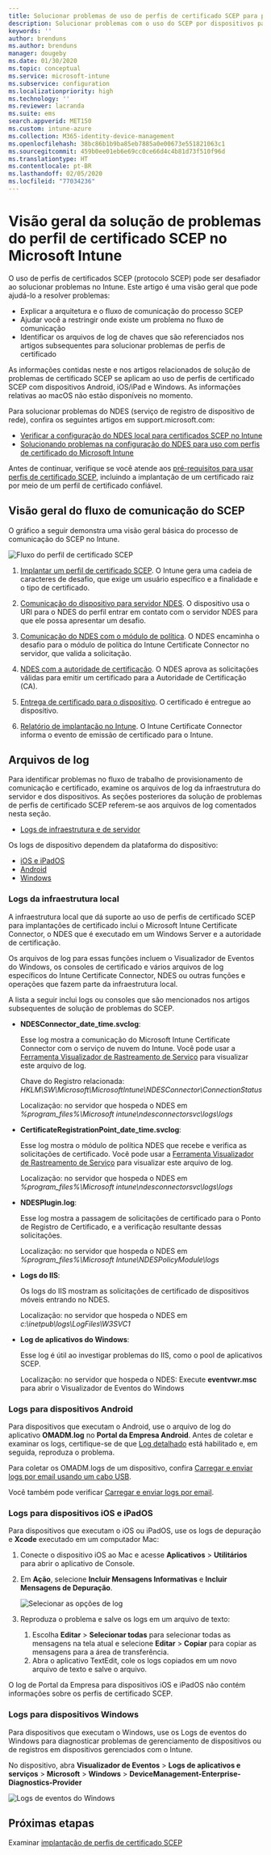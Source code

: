 ```yaml
---
title: Solucionar problemas de uso de perfis de certificado SCEP para provisionar certificados com Microsoft Intune | Microsoft Docs
description: Solucionar problemas com o uso do SCEP por dispositivos para solicitar certificados para uso com o Intune, incluindo a comunicação dos dispositivos com o NDES, NDES para autoridades de certificação e do Intune Certificate Connector para o serviço do Intune.
keywords: ''
author: brenduns
ms.author: brenduns
manager: dougeby
ms.date: 01/30/2020
ms.topic: conceptual
ms.service: microsoft-intune
ms.subservice: configuration
ms.localizationpriority: high
ms.technology: ''
ms.reviewer: lacranda
ms.suite: ems
search.appverid: MET150
ms.custom: intune-azure
ms.collection: M365-identity-device-management
ms.openlocfilehash: 38bc86b1b9ba85eb7885a0e00673e551821063c1
ms.sourcegitcommit: 459b0ee01eb6e69cc0ce66d4c4b81d73f510f96d
ms.translationtype: HT
ms.contentlocale: pt-BR
ms.lasthandoff: 02/05/2020
ms.locfileid: "77034236"
---
```

# <a name="overview-for-troubleshooting-scep-certificate-profiles-with-microsoft-intune"></a>Visão geral da solução de problemas do perfil de certificado SCEP no Microsoft Intune

O uso de perfis de certificados SCEP (protocolo SCEP) pode ser desafiador ao solucionar problemas no Intune. Este artigo é uma visão geral que pode ajudá-lo a resolver problemas:

- Explicar a arquitetura e o fluxo de comunicação do processo SCEP
- Ajudar você a restringir onde existe um problema no fluxo de comunicação
- Identificar os arquivos de log de chaves que são referenciados nos artigos subsequentes para solucionar problemas de perfis de certificado

As informações contidas neste e nos artigos relacionados de solução de problemas de certificado SCEP se aplicam ao uso de perfis de certificado SCEP com dispositivos Android, iOS/iPad e Windows. As informações relativas ao macOS não estão disponíveis no momento.

Para solucionar problemas do NDES (serviço de registro de dispositivo de rede), confira os seguintes artigos em support.microsoft.com:

- [Verificar a configuração do NDES local para certificados SCEP no Intune](https://support.microsoft.com/help/4490130/ndes-configuration-on-premises-for-scep-certificates-in-intune)
- [Solucionando problemas na configuração do NDES para uso com perfis de certificado do Microsoft Intune]( https://support.microsoft.com/help/4459540/troubleshoot-ndes-configuration-for-use-with-intune)

Antes de continuar, verifique se você atende aos [pré-requisitos para usar perfis de certificado SCEP](certificates-scep-configure.md#prerequisites-for-using-scep-for-certificates), incluindo a implantação de um certificado raiz por meio de um perfil de certificado confiável.

## <a name="scep-communication-flow-overview"></a>Visão geral do fluxo de comunicação do SCEP

O gráfico a seguir demonstra uma visão geral básica do processo de comunicação do SCEP no Intune.

![Fluxo do perfil de certificado SCEP](../protect/media/troubleshoot-scep-certificate-profiles/scep-certificate-profile-flow.png)

1. [Implantar um perfil de certificado SCEP](troubleshoot-scep-certificate-profile-deployment.md). O Intune gera uma cadeia de caracteres de desafio, que exige um usuário específico e a finalidade e o tipo de certificado.

2. [Comunicação do dispositivo para servidor NDES](troubleshoot-scep-certificate-device-to-ndes.md). O dispositivo usa o URI para o NDES do perfil entrar em contato com o servidor NDES para que ele possa apresentar um desafio.

3. [Comunicação do NDES com o módulo de política](troubleshoot-scep-certificate-ndes-policy-module.md). O NDES encaminha o desafio para o módulo de política do Intune Certificate Connector no servidor, que valida a solicitação.

4. [NDES com a autoridade de certificação](troubleshoot-scep-certificate-ndes-policy-module.md). O NDES aprova as solicitações válidas para emitir um certificado para a Autoridade de Certificação (CA).

5. [Entrega de certificado para o dispositivo](troubleshoot-scep-certificate-delivery.md). O certificado é entregue ao dispositivo.

6. [Relatório de implantação no Intune](troubleshoot-scep-certificate-reporting.md). O Intune Certificate Connector informa o evento de emissão de certificado para o Intune.

## <a name="log-files"></a>Arquivos de log

Para identificar problemas no fluxo de trabalho de provisionamento de comunicação e certificado, examine os arquivos de log da infraestrutura do servidor e dos dispositivos. As seções posteriores da solução de problemas de perfis de certificado SCEP referem-se aos arquivos de log comentados nesta seção.

- [Logs de infraestrutura e de servidor](#logs-for-on-premises-infrastructure)

Os logs de dispositivo dependem da plataforma do dispositivo:  

- [iOS e iPadOS](#logs-for-ios-and-ipados-devices)
- [Android](#logs-for-android-devices)
- [Windows](#logs-for-windows-devices)

### <a name="logs-for-on-premises-infrastructure"></a>Logs da infraestrutura local
  
A infraestrutura local que dá suporte ao uso de perfis de certificado SCEP para implantações de certificado inclui o Microsoft Intune Certificate Connector, o NDES que é executado em um Windows Server e a autoridade de certificação.

Os arquivos de log para essas funções incluem o Visualizador de Eventos do Windows, os consoles de certificado e vários arquivos de log específicos do Intune Certificate Connector, NDES ou outras funções e operações que fazem parte da infraestrutura local.

A lista a seguir inclui logs ou consoles que são mencionados nos artigos subsequentes de solução de problemas do SCEP. 

- **NDESConnector_date_time.svclog**:

  Esse log mostra a comunicação do Microsoft Intune Certificate Connector com o serviço de nuvem do Intune. Você pode usar a [Ferramenta Visualizador de Rastreamento de Serviço](https://docs.microsoft.com/dotnet/framework/wcf/service-trace-viewer-tool-svctraceviewer-exe) para visualizar este arquivo de log.

  Chave do Registro relacionada: *HKLM\SW\Microsoft\MicrosoftIntune\NDESConnector\ConnectionStatus*

  Localização: no servidor que hospeda o NDES em *%program_files%\Microsoft intune\ndesconnectorsvc\logs\logs*

- **CertificateRegistrationPoint_date_time.svclog**:

  Esse log mostra o módulo de política NDES que recebe e verifica as solicitações de certificado. Você pode usar a [Ferramenta Visualizador de Rastreamento de Serviço](https://docs.microsoft.com/dotnet/framework/wcf/service-trace-viewer-tool-svctraceviewer-exe) para visualizar este arquivo de log.

  Localização: no servidor que hospeda o NDES em *%program_files%\Microsoft intune\ndesconnectorsvc\logs\logs*

- **NDESPlugin.log**:

  Esse log mostra a passagem de solicitações de certificado para o Ponto de Registro de Certificado, e a verificação resultante dessas solicitações.

  Localização: no servidor que hospeda o NDES em *%program_files%\Microsoft Intune\NDESPolicyModule\logs*

- **Logs do IIS**:

  Os logs do IIS mostram as solicitações de certificado de dispositivos móveis entrando no NDES.

  Localização: no servidor que hospeda o NDES em *c:\inetpub\logs\LogFiles\W3SVC1*

- **Log de aplicativos do Windows**:

  Esse log é útil ao investigar problemas do IIS, como o pool de aplicativos SCEP.

  Localização: no servidor que hospeda o NDES: Execute **eventvwr.msc** para abrir o Visualizador de Eventos do Windows




### <a name="logs-for-android-devices"></a>Logs para dispositivos Android

Para dispositivos que executam o Android, use o arquivo de log do aplicativo **OMADM.log** no **Portal da Empresa Android**. Antes de coletar e examinar os logs, certifique-se de que [Log detalhado](/intune-user-help/use-verbose-logging-to-help-your-it-administrator-fix-device-issues-android) está habilitado e, em seguida, reproduza o problema.

Para coletar os OMADM.logs de um dispositivo, confira [Carregar e enviar logs por email usando um cabo USB](/intune-user-help/send-logs-to-your-it-admin-using-cable-android).

Você também pode verificar [Carregar e enviar logs por email](/intune-user-help/send-logs-to-your-it-admin-by-email-android#upload-and-email-logs-from-microsoft-intune-app).

### <a name="logs-for-ios-and-ipados-devices"></a>Logs para dispositivos iOS e iPadOS

Para dispositivos que executam o iOS ou iPadOS, use os logs de depuração e **Xcode** executado em um computador Mac:

1. Conecte o dispositivo iOS ao Mac e acesse **Aplicativos** > **Utilitários** para abrir o aplicativo de Console. 

2. Em **Ação**, selecione **Incluir Mensagens Informativas** e **Incluir Mensagens de Depuração**.

   ![Selecionar as opções de log](../protect/media/troubleshoot-scep-certificate-profiles/message-options.png)

3. Reproduza o problema e salve os logs em um arquivo de texto:
   1. Escolha **Editar** > **Selecionar todas** para selecionar todas as mensagens na tela atual e selecione **Editar** > **Copiar** para copiar as mensagens para a área de transferência. 
   2. Abra o aplicativo TextEdit, cole os logs copiados em um novo arquivo de texto e salve o arquivo.


O log de Portal da Empresa para dispositivos iOS e iPadOS não contém informações sobre os perfis de certificado SCEP.

### <a name="logs-for-windows-devices"></a>Logs para dispositivos Windows

Para dispositivos que executam o Windows, use os Logs de eventos do Windows para diagnosticar problemas de gerenciamento de dispositivos ou de registros em dispositivos gerenciados com o Intune.

No dispositivo, abra **Visualizador de Eventos** > **Logs de aplicativos e serviços** > **Microsoft** > **Windows** > **DeviceManagement-Enterprise-Diagnostics-Provider**

![Logs de eventos do Windows](../protect/media/troubleshoot-scep-certificate-profiles/windows-event-log.png)

## <a name="next-steps"></a>Próximas etapas

Examinar [implantação de perfis de certificado SCEP](troubleshoot-scep-certificate-profile-deployment.md) 
